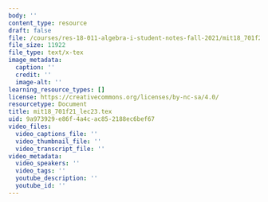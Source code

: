 ```yaml
---
body: ''
content_type: resource
draft: false
file: /courses/res-18-011-algebra-i-student-notes-fall-2021/mit18_701f21_lec23.tex
file_size: 11922
file_type: text/x-tex
image_metadata:
  caption: ''
  credit: ''
  image-alt: ''
learning_resource_types: []
license: https://creativecommons.org/licenses/by-nc-sa/4.0/
resourcetype: Document
title: mit18_701f21_lec23.tex
uid: 9a973929-e86f-4a4c-ac85-2188ec6bef67
video_files:
  video_captions_file: ''
  video_thumbnail_file: ''
  video_transcript_file: ''
video_metadata:
  video_speakers: ''
  video_tags: ''
  youtube_description: ''
  youtube_id: ''
---
```

